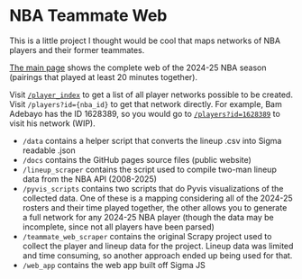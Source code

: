 # NBA Teammate Web
This is a little project I thought would be cool that maps networks of NBA players and their former teammates.

[The main page](https://chenry22.github.io/nba-teammate-web/) shows the complete web of the 2024-25 NBA season (pairings that played at least 20 minutes together).

Visit [`/player_index`](https://chenry22.github.io/nba-teammate-web/player_index) to get a list of all player networks possible to be created. Visit `/players?id={nba_id}` to get that network directly. For example, Bam Adebayo has the ID 1628389, so you would go to [`/players?id=1628389`](https://chenry22.github.io/nba-teammate-web/players?id=1628389) to visit his network (WIP).

- `/data` contains a helper script that converts the lineup .csv into Sigma readable .json
- `/docs` contains the GitHub pages source files (public website)
- `/lineup_scraper` contains the script used to compile two-man lineup data from the NBA API (2008-2025)
- `/pyvis_scripts` contains two scripts that do Pyvis visualizations of the collected data. One of these is a mapping considering all of the 2024-25 rosters and their time played together, the other allows you to generate a full network for any 2024-25 NBA player (though the data may be incomplete, since not all players have been parsed)
- `/teammate_web_scraper` contains the original Scrapy project used to collect the player and lineup data for the project. Lineup data was limited and time consuming, so another approach ended up being used for that.
- `/web_app` contains the web app built off Sigma JS